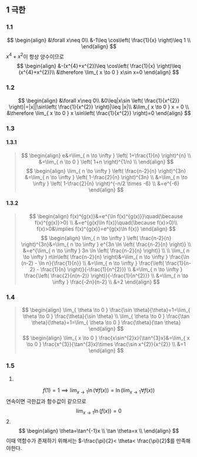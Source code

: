 ## 1 극한
### 1.1
$$
\begin{align}
&\forall x\neq 0\\
&-1\leq \cos\left( \frac{1}{x} \right)\leq 1 \\
\end{align}
$$
$x^{4}+x^{2}$이 항상 양수이므로
$$
\begin{align}
&-(x^{4}+x^{2})\leq \cos\left( \frac{1}{x} \right)\leq (x^{4}+x^{2})\\
&\therefore \lim_{ x \to 0 } x\sin x=0
\end{align}
$$
### 1.2
$$
\begin{align}
&\forall x\neq 0\\
&0\leq|x\sin \left( \frac{1}{x^{2}} \right)|=|x||\sin\left( \frac{1}{x^{2}} \right)|\leq |x|\\
&\lim_{ x \to 0 }  x = 0 \\
&\therefore \lim_{ x \to 0 } x \sin\left( \frac{1}{x^{2}} \right)=0
\end{align}
$$
### 1.3
#### 1.3.1
>$$
\begin{align}
e&=\lim_{ n \to \infty } \left( 1+\frac{1}{n} \right)^{n} \\
&=\lim_{ n \to 0 } \left( 1+n \right)^{1/n}  \\
\end{align}
$$
$$
\begin{align}
\lim_{ n \to \infty } \left( \frac{n-2}{n} \right)^{3n} &=\lim_{ n \to \infty } \left( 1-\frac{2}{n} \right)^{3n} \\
&=\lim_{ n \to \infty } \left( 1-\frac{2}{n} \right)^{-n/2 \times -6} \\
&=e^{-6}
\end{align}
$$

#### 1.3.2
>$$
\begin{align}
f(x)^{g(x)}&=e^{\ln f(x)^{g(x)}}\quad(\because f(x)^{g(x)}>0) \\
&=e^{g(x)\ln f(x)}\quad(\because f(x)>0)\\
f(x)>0&\implies f(x)^{g(x)}=e^{g(x)\ln f(x)}
\end{align}
$$
$$
\begin{align}
\lim_{ n \to \infty } \left( \frac{n-2}{n} \right)^{3n}&=\lim_{ n \to \infty } e^{3n \ln \left( \frac{n-2}{n} \right)} \\
&=e^{\lim_{ n \to \infty } 3n \ln \left( \frac{n-2}{n} \right)} \\ \\
\lim_{ n \to \infty } n\ln\left( \frac{n-2}{n} \right)&=\lim_{ n \to \infty } \frac{\ln (n-2) - \ln n}{\frac{1}{n}} \\
&=\lim_{ n \to \infty }  \frac{\left( \frac{1}{n-2} - \frac{1}{n} \right)}{-\frac{1}{n^{2}}} \\
&=\lim_{ n \to \infty }  \frac{\left( \frac{2}{n(n-2)} \right)}{-\frac{1}{n^{2}}} \\
&=\lim_{ n \to \infty }  \frac{-2n}{n-2} \\
&=2
\end{align}
$$
### 1.4 
>$$
\begin{align}
\lim_{ \theta \to 0 } \frac{\sin \theta}{\theta}=1=\lim_{ \theta \to 0 } \frac{\theta}{\sin  \theta} \\
\lim_{ \theta \to 0 } \frac{\tan \theta}{\theta}=1=\lim_{ \theta \to 0 } \frac{\theta}{\tan  \theta}
\end{align}
$$
$$
$$
$$
\begin{align}
\lim_{ x \to 0 } \frac{x\sin^{2}x}{\tan^{3}x}&=\lim_{ x \to 0 } \frac{x^{3}}{\tan^{3}x}\times \frac{\sin x^{2}}{x^{2}} \\
&=1
\end{align}
$$
### 1.5
1. 
$$
f(1)=1 \implies
\lim_{ x \to 1 } \ln(\forall f(x))=\ln(\lim_{ x \to 1 }\forall f(x))
$$
연속이면 극한값과 함수값이 같으므로 
$$
\lim_{ x \to 1 } \ln(f(x))=0
$$
2. 
$$
\begin{align}
\theta=\tan^{-1}x \\
\tan \theta=x \\
\end{align}
$$
이때 역함수가 존재하기 위해서는 $-\frac{\pi}{2}< \theta< \frac{\pi}{2}$를 만족해야한다.

